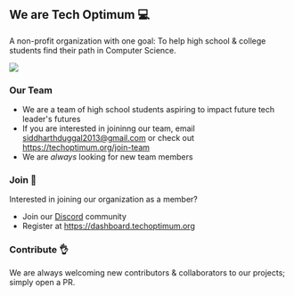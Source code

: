 ## We are Tech Optimum 💻
A non-profit organization with one goal: To help high school & college students find their path in Computer Science.

<a href="https://discord.com/9C9rJtBv"><img src="https://img.shields.io/badge/Discord-5865F2?style=for-the-badge&logo=discord&logoColor=white" /></a>

### Our Team
- We are a team of high school students aspiring to impact future tech leader's futures
- If you are interested in joininng our team, email siddharthduggal2013@gmail.com or check out https://techoptimum.org/join-team
- We are *always* looking for new team members

### Join 🚀
Interested in joining our organization as a member? 
- Join our <a href="https://discord.com/9C9rJtBv">Discord</a> community
- Register at https://dashboard.techoptimum.org

### Contribute 👌
We are always welcoming new contributors & collaborators to our projects; simply open a PR.
